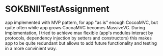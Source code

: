 # SOKBNIITestAssignment
app implemented with MVP pattern, for app "as is" enough CocoaMVC, but quite often while app grows CocoaMVC becomes MassiveVC. During implementation, I tried to achieve max flexible (app's modules interact by protocols, dependency injection by setters and constructors) this makes app to be quite redundant but allows to add future functionality and testing in a more convinient way.
